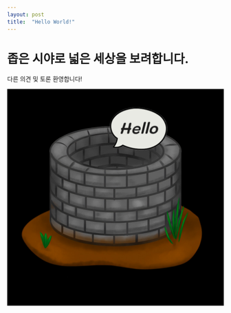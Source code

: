 ```yaml
---
layout: post
title:  "Hello World!"
---
```

# 좁은 시야로 넓은 세상을 보려합니다.

다른 의견 및 토론 환영합니다!

![Photo_2024-03](/images/2024-03-22-Hello_world/Photo_2024-03-1208418.jpeg)
